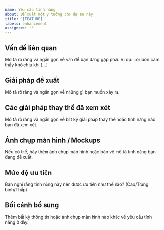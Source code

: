 ```yaml
---
name: Yêu cầu tính năng
about: Đề xuất một ý tưởng cho dự án này
title: '[FEATURE] '
labels: enhancement
assignees: ''
---
```


## Vấn đề liên quan
Mô tả rõ ràng và ngắn gọn về vấn đề bạn đang gặp phải. Ví dụ: Tôi luôn cảm thấy khó chịu khi [...]

## Giải pháp đề xuất
Mô tả rõ ràng và ngắn gọn về những gì bạn muốn xảy ra.

## Các giải pháp thay thế đã xem xét
Mô tả rõ ràng và ngắn gọn về bất kỳ giải pháp thay thế hoặc tính năng nào bạn đã xem xét.

## Ảnh chụp màn hình / Mockups
Nếu có thể, hãy thêm ảnh chụp màn hình hoặc bản vẽ mô tả tính năng bạn đang đề xuất.

## Mức độ ưu tiên
Bạn nghĩ rằng tính năng này nên được ưu tiên như thế nào? (Cao/Trung bình/Thấp)

## Bối cảnh bổ sung
Thêm bất kỳ thông tin hoặc ảnh chụp màn hình nào khác về yêu cầu tính năng ở đây. 